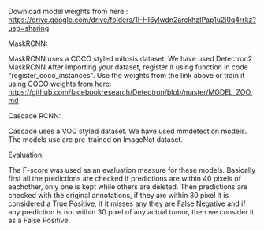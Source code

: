 Download model weights from here : https://drive.google.com/drive/folders/1I-HI6ylwdn2arckhzIPap1u2i0q4rrkz?usp=sharing


MaskRCNN: 

MaskRCNN uses a COCO styled mitosis dataset. We have used Detectron2 MaskRCNN.After importing your dataset, register it using function in code "register_coco_instances". Use the weights from the link above or train it using COCO weights from here: https://github.com/facebookresearch/Detectron/blob/master/MODEL_ZOO.md

Cascade RCNN:

Cascade uses a VOC styled dataset. We have used mmdetection models. The models use are pre-trained on ImageNet dataset.

Evaluation:

The F-score was used as an evaluation measure for these models. Basically first all the predictions are checked if predictions are within 40 pixels of eachother, only one is kept while others are deleted. Then predictions are checked with the original annotations, if they are within 30 pixel it is considered a True Positive, if it misses any they are False Negative and if any prediction is not within 30 pixel of any actual tumor, then we consider it as a False Positive.

